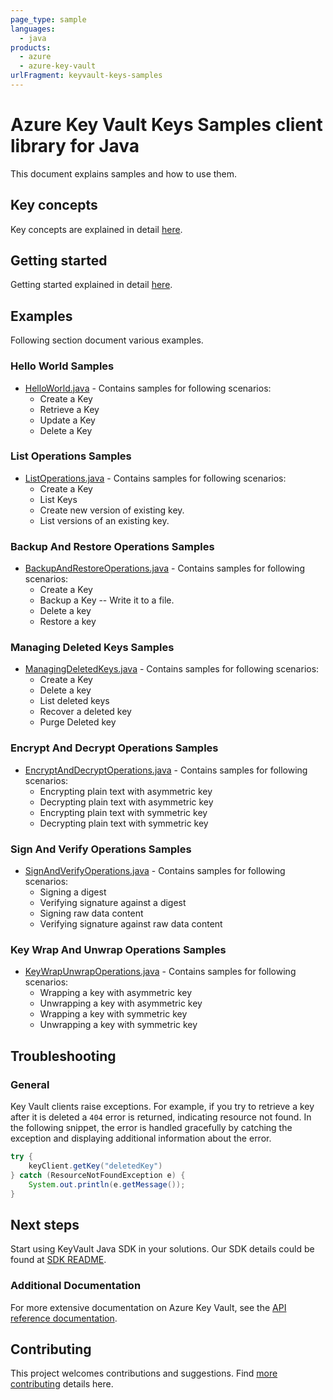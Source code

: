 ```yaml
---
page_type: sample
languages:
  - java
products:
  - azure
  - azure-key-vault
urlFragment: keyvault-keys-samples
---
```

# Azure Key Vault Keys Samples client library for Java

This document explains samples and how to use them.

## Key concepts

Key concepts are explained in detail [here][SDK_README_KEY_CONCEPTS].

## Getting started

Getting started explained in detail [here][SDK_README_GETTING_STARTED].

## Examples

Following section document various examples.

### Hello World Samples

* [HelloWorld.java][sample_helloWorld] - Contains samples for following scenarios:
  * Create a Key
  * Retrieve a Key
  * Update a Key
  * Delete a Key

### List Operations Samples

* [ListOperations.java][sample_list] - Contains samples for following scenarios:
  * Create a Key
  * List Keys
  * Create new version of existing key.
  * List versions of an existing key.

### Backup And Restore Operations Samples

* [BackupAndRestoreOperations.java][sample_BackupRestore] - Contains samples for following scenarios:
  * Create a Key
  * Backup a Key -- Write it to a file.
  * Delete a key
  * Restore a key

### Managing Deleted Keys Samples

* [ManagingDeletedKeys.java][sample_ManageDeleted] - Contains samples for following scenarios:
  * Create a Key
  * Delete a key
  * List deleted keys
  * Recover a deleted key
  * Purge Deleted key

### Encrypt And Decrypt Operations Samples

* [EncryptAndDecryptOperations.java][sample_encryptDecrypt] - Contains samples for following scenarios:
  * Encrypting plain text with asymmetric key
  * Decrypting plain text with asymmetric key
  * Encrypting plain text with symmetric key
  * Decrypting plain text with symmetric key

### Sign And Verify Operations Samples

* [SignAndVerifyOperations.java][sample_signVerify] - Contains samples for following scenarios:
  * Signing a digest
  * Verifying signature against a digest
  * Signing raw data content
  * Verifying signature against raw data content

### Key Wrap And Unwrap Operations Samples

* [KeyWrapUnwrapOperations.java][sample_wrapUnwrap] - Contains samples for following scenarios:
  * Wrapping a key with asymmetric key
  * Unwrapping a key with asymmetric key
  * Wrapping a key with symmetric key
  * Unwrapping a key with symmetric key

## Troubleshooting

### General

Key Vault clients raise exceptions. For example, if you try to retrieve a key after it is deleted a `404` error is
returned, indicating resource not found. In the following snippet, the error is handled gracefully by catching the
exception and displaying additional information about the error.

```java
try {
    keyClient.getKey("deletedKey")
} catch (ResourceNotFoundException e) {
    System.out.println(e.getMessage());
}
```

## Next steps

Start using KeyVault Java SDK in your solutions. Our SDK details could be found at [SDK README][KEYS_SDK_README].

### Additional Documentation

For more extensive documentation on Azure Key Vault, see the [API reference documentation][azure_keyvault_rest].

## Contributing

This project welcomes contributions and suggestions. Find [more contributing][SDK_README_CONTRIBUTING] details here.

<!-- LINKS -->
[KEYS_SDK_README]: https://github.com/Azure/azure-sdk-for-java/blob/main/sdk/keyvault/azure-security-keyvault-keys/README.md
[SDK_README_CONTRIBUTING]: https://github.com/Azure/azure-sdk-for-java/blob/main/sdk/keyvault/azure-security-keyvault-keys/README.md#contributing
[SDK_README_GETTING_STARTED]: https://github.com/Azure/azure-sdk-for-java/blob/main/sdk/keyvault/azure-security-keyvault-keys/README.md#getting-started
[SDK_README_KEY_CONCEPTS]: https://github.com/Azure/azure-sdk-for-java/blob/main/sdk/keyvault/azure-security-keyvault-keys/README.md#key-concepts
[azure_keyvault_rest]: https://learn.microsoft.com/rest/api/keyvault/
[sample_helloWorld]: https://github.com/Azure/azure-sdk-for-java/blob/main/sdk/keyvault/azure-security-keyvault-keys/src/samples/java/com/azure/security/keyvault/keys/HelloWorld.java
[sample_list]: https://github.com/Azure/azure-sdk-for-java/blob/main/sdk/keyvault/azure-security-keyvault-keys/src/samples/java/com/azure/security/keyvault/keys/ListOperations.java
[sample_BackupRestore]: https://github.com/Azure/azure-sdk-for-java/blob/main/sdk/keyvault/azure-security-keyvault-keys/src/samples/java/com/azure/security/keyvault/keys/BackupAndRestoreOperations.java
[sample_ManageDeleted]: https://github.com/Azure/azure-sdk-for-java/blob/main/sdk/keyvault/azure-security-keyvault-keys/src/samples/java/com/azure/security/keyvault/keys/ManagingDeletedKeys.java
[sample_encryptDecrypt]: https://github.com/Azure/azure-sdk-for-java/blob/main/sdk/keyvault/azure-security-keyvault-keys/src/samples/java/com/azure/security/keyvault/keys/cryptography/EncryptDecryptOperations.java
[sample_signVerify]: https://github.com/Azure/azure-sdk-for-java/blob/main/sdk/keyvault/azure-security-keyvault-keys/src/samples/java/com/azure/security/keyvault/keys/cryptography/SignVerifyOperations.java
[sample_wrapUnwrap]: https://github.com/Azure/azure-sdk-for-java/blob/main/sdk/keyvault/azure-security-keyvault-keys/src/samples/java/com/azure/security/keyvault/keys/cryptography/KeyWrapUnwrapOperations.java
